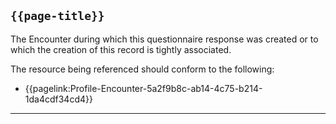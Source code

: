 ## <code>{{page-title}}</code>
	
The Encounter during which this questionnaire response was created or to which the creation of this record is tightly associated.

The resource being referenced should conform to the following:
- {{pagelink:Profile-Encounter-5a2f9b8c-ab14-4c75-b214-1da4cdf34cd4}}

---
